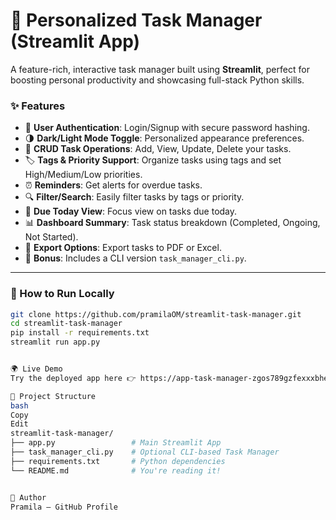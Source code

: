 # 🧠 Personalized Task Manager (Streamlit App)

A feature-rich, interactive task manager built using **Streamlit**, perfect for boosting personal productivity and showcasing full-stack Python skills.

### ✨ Features

- 🔐 **User Authentication**: Login/Signup with secure password hashing.
- 🌗 **Dark/Light Mode Toggle**: Personalized appearance preferences.
- 📝 **CRUD Task Operations**: Add, View, Update, Delete your tasks.
- 🏷️ **Tags & Priority Support**: Organize tasks using tags and set High/Medium/Low priorities.
- ⏰ **Reminders**: Get alerts for overdue tasks.
- 🔍 **Filter/Search**: Easily filter tasks by tags or priority.
- 📅 **Due Today View**: Focus view on tasks due today.
- 📊 **Dashboard Summary**: Task status breakdown (Completed, Ongoing, Not Started).
- 📄 **Export Options**: Export tasks to PDF or Excel.
- 🧠 **Bonus**: Includes a CLI version `task_manager_cli.py`.

---

### 🚀 How to Run Locally

```bash
git clone https://github.com/pramilaOM/streamlit-task-manager.git
cd streamlit-task-manager
pip install -r requirements.txt
streamlit run app.py


🌍 Live Demo
Try the deployed app here 👉 https://app-task-manager-zgos789gzfexxxbhekb9e4.streamlit.app/

📂 Project Structure
bash
Copy
Edit
streamlit-task-manager/
├── app.py                 # Main Streamlit App
├── task_manager_cli.py    # Optional CLI-based Task Manager
├── requirements.txt       # Python dependencies
└── README.md              # You're reading it!


👤 Author
Pramila – GitHub Profile

